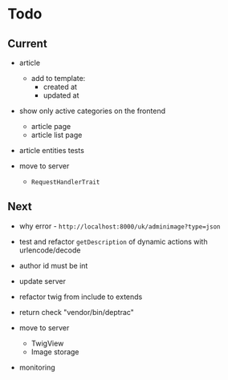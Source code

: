 # Todo

## Current

- article
  - add to template:
    - created at
    - updated at

- show only active categories on the frontend
  - article page
  - article list page

- article entities tests
- move to server
  - `RequestHandlerTrait`

## Next

- why error - `http://localhost:8000/uk/adminimage?type=json`
- test and refactor `getDescription` of dynamic actions with urlencode/decode
- author id must be int
- update server
- refactor twig from include to extends

- return check "vendor/bin/deptrac"

- move to server
  - TwigView
  - Image storage

- monitoring
